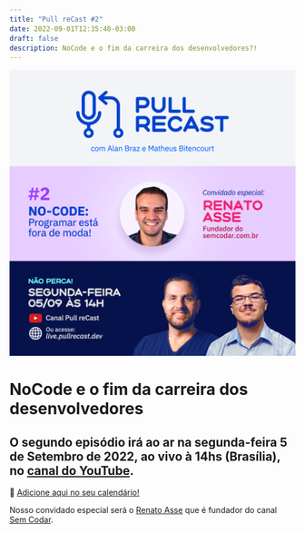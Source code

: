 ```yaml
---
title: "Pull reCast #2"
date: 2022-09-01T12:35:40-03:00
draft: false
description: NoCode e o fim da carreira dos desenvolvedores?!
---
```


[![flyer_live2](/images/flyer_live2.png)](https://youtu.be/eAk9guHYHkI)

# NoCode e o fim da carreira dos desenvolvedores

## O segundo episódio irá ao ar na segunda-feira 5 de Setembro de 2022, ao vivo à 14hs (Brasília), no [canal do YouTube](https://canal.pullrecast.dev).

:calendar: [Adicione aqui no seu calendário!](/calendar/ep002.ics)

Nosso convidado especial será o [Renato Asse](https://www.instagram.com/renatoasse/) que é fundador do canal [Sem Codar](https://www.youtube.com/c/RenatoAsse).